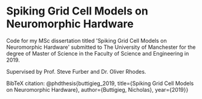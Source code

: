 # Spiking Grid Cell Models on Neuromorphic Hardware
Code for my MSc dissertation titled 'Spiking Grid Cell Models on Neuromorphic Hardware' submitted to The University of Manchester for the degree of Master of Science in the Faculty of Science and Engineering in 2019.

Supervised by Prof. Steve Furber and Dr. Oliver Rhodes.

BibTeX citation: 
@phdthesis{buttigieg_2019, title={Spiking Grid Cell Models on Neuromorphic Hardware}, author={Buttigieg, Nicholas}, year={2019}}

